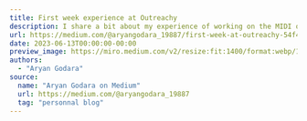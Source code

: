 ```yaml
---
title: First week experience at Outreachy
description: I share a bit about my experience of working on the MIDI over Ethernet project during my Outreachy internship.
url: https://medium.com/@aryangodara_19887/first-week-at-outreachy-54f4af71820f
date: 2023-06-13T00:00:00-00:00
preview_image: https://miro.medium.com/v2/resize:fit:1400/format:webp/1*fLJmaO2fsscyePbR3Kgfkw.jpeg
authors:
  - "Aryan Godara"
source:
  name: "Aryan Godara on Medium"
  url: https://medium.com/@aryangodara_19887
  tag: "personnal blog"
---
```

